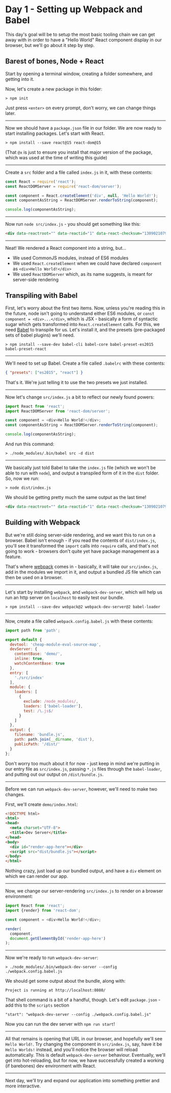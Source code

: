 # Day 1 - Setting up Webpack and Babel

This day's goal will be to setup the most basic tooling chain we can get away with in order to have a "Hello World"
React component display in our browser, but we'll go about it step by step.

## Barest of bones, Node + React

Start by opening a terminal window, creating a folder somewhere, and getting into it.

Now, let's create a new package in this folder:
```shell
> npm init
```

Just press `<enter>` on every prompt, don't worry, we can change things later.

----------

Now we should have a `package.json` file in our folder. We are now ready to start installing packages.
Let's start with React.

```shell
> npm install --save react@15 react-dom@15
```
(That `@x` is just to ensure you install that major version of the package, which was used at the time of writing this guide)

----------

Create a `src` folder and a file called `index.js` in it, with these contents:

```javascript
const React = require('react');
const ReactDOMServer = require('react-dom/server');

const component = React.createElement('div', null, 'Hello World!');
const componentAsString = ReactDOMServer.renderToString(component);

console.log(componentAsString);
```

----------

Now run `node src/index.js` - you should get something like this:
```html
<div data-reactroot="" data-reactid="1" data-react-checksum="1309021079">Hello World!</div>
```

----------

Neat! We rendered a React component into a string, but...

- We used CommonJS modules, instead of ES6 modules
- We used `React.createElement` when we could have declared `component` as `<div>Hello World!</div>`
- We used `ReactDOMServer` which, as its name suggests, is meant for server-side rendering

## Transpiling with Babel

First, let's worry about the first two items.
Now, unless you're reading this in the future, node isn't going to understand either ES6 modules, or `const component = <div>...</div>`, which is JSX - basically a form of syntactic sugar which gets transformed into `React.createElement` calls.
For this, we need [Babel][babel] to transpile for us. Let's install it, and the presets (pre-packaged sets of babel plugins) we'll need.

```shell
> npm install --save-dev babel-cli babel-core babel-preset-es2015 babel-preset-react
```

----------

We'll need to set up Babel. Create a file called `.babelrc` with these contents:
```json
{ "presets": ["es2015", "react"] }
```
That's it. We're just telling it to use the two presets we just installed.

----------

Now let's change `src/index.js` a bit to reflect our newly found powers:

```javascript
import React from 'react';
import ReactDOMServer from 'react-dom/server';

const component = <div>Hello World!</div>;
const componentAsString = ReactDOMServer.renderToString(component);

console.log(componentAsString);
```

And run this command:
```shell
> ./node_modules/.bin/babel src -d dist
```

----------

We basically just told Babel to take the `index.js` file (which we won't be able to run with `node`), and output a transpiled form of it in the `dist` folder. So, now we run:
```shell
> node dist/index.js
```
We should be getting pretty much the same output as the last time!
```html
<div data-reactroot="" data-reactid="1" data-react-checksum="1309021079">Hello World!</div>
```

## Building with Webpack

But we're still doing server-side rendering, and we want this to run on a browser.
Babel isn't enough - if you read the contents of `dist/index.js`, you'll see it transformed the `import` calls into `require` calls, and that's not going to work - browsers don't quite yet have package management as a feature.

That's where [webpack][] comes in - basically, it will take our `src/index.js`, add in the modules we import in it, and output a bundled JS file which can then be used on a browser.

----------

Let's start by installing `webpack`, and `webpack-dev-server`, which will help us run an http server on `localhost` to easily test our bundle.

```shell
> npm install --save-dev webpack@2 webpack-dev-server@2 babel-loader
```

----------

Now, create a file called `webpack.config.babel.js` with these contents:

```javascript
import path from 'path';

export default {
  devtool: 'cheap-module-eval-source-map',
  devServer: {
    contentBase: 'demo/',
    inline: true,
    watchContentBase: true
  },
  entry: [
    './src/index'
  ],
  module: {
    loaders: [
      {
        exclude: /node_modules/,
        loaders: ['babel-loader'],
        test: /\.js$/
      }
    ]
  },
  output: {
    filename: 'bundle.js',
    path: path.join(__dirname, 'dist'),
    publicPath: '/dist/'
  }
};
```

Don't worry too much about it for now - just keep in mind we're putting in our entry file as `src/index.js`, passing `*.js` files through the `babel-loader`, and putting out our output on `/dist/bundle.js`.

----------

Before we can run `webpack-dev-server`, however, we'll need to make two changes.

First, we'll create `demo/index.html`:

```html
<!DOCTYPE html>
<html>
<head>
  <meta charset="UTF-8">
  <title>Dev Server</title>
</head>
<body>
  <div id="render-app-here"></div>
  <script src="dist/bundle.js"></script>
</body>
</html>
```

Nothing crazy, just load up our bundled output, and have a `div` element on which we can render our app.

----------

Now, we change our server-rendering `src/index.js` to render on a browser environment:

```javascript
import React from 'react';
import {render} from 'react-dom';

const component = <div>Hello World!</div>;

render(
  component,
  document.getElementById('render-app-here')
);
```

----------

Now we're ready to run `webpack-dev-server`:
```shell
> ./node_modules/.bin/webpack-dev-server --config ./webpack.config.babel.js
```
We should get some output about the bundle, along with:
```shell
Project is running at http://localhost:8080/
```

That shell command is a bit of a handful, though. Let's edit `package.json` - add this to the `scripts` section
```
"start": "webpack-dev-server --config ./webpack.config.babel.js"
```
Now you can run the dev server with `npm run start`!

----------

All that remains is opening that URL in our browser, and hopefully we'll see `Hello World!`.
Try changing the component in `src/index.js`, say, have it be `Hello Worlds!` instead, and you'll notice the browser will reload automatically. This is default `webpack-dev-server` behaviour. Eventually, we'll get into hot-reloading, but for now, we have successfully created a working (if barebones) dev environment with React.

----------

Next day, we'll try and expand our application into something prettier and more interactive.

[babel]: https://babeljs.io
[webpack]: https://webpack.github.io
